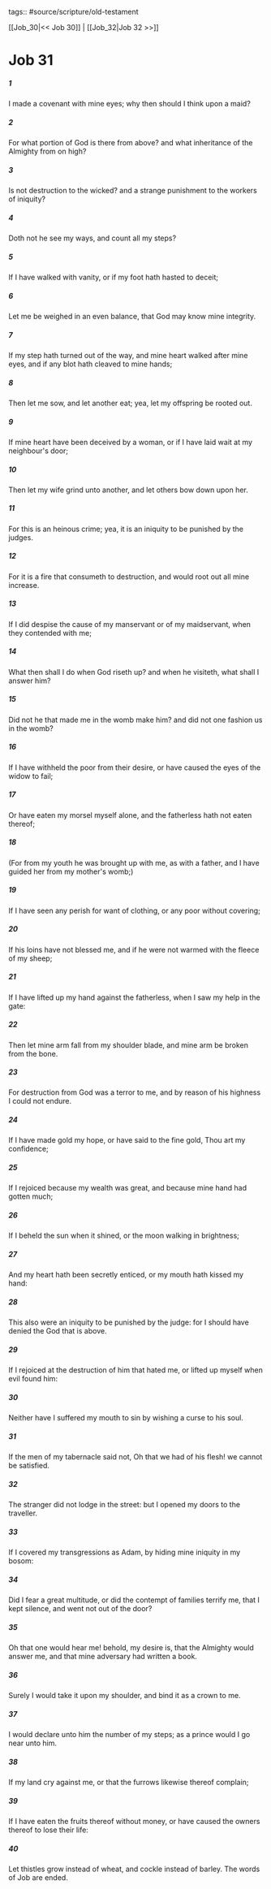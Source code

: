 tags:: #source/scripture/old-testament

[[Job_30|<< Job 30]] | [[Job_32|Job 32 >>]]

# Job 31

##### 1

I made a covenant with mine eyes; why then should I think upon a maid?

##### 2

For what portion of God is there from above? and what inheritance of the Almighty from on high?

##### 3

Is not destruction to the wicked? and a strange punishment to the workers of iniquity?

##### 4

Doth not he see my ways, and count all my steps?

##### 5

If I have walked with vanity, or if my foot hath hasted to deceit;

##### 6

Let me be weighed in an even balance, that God may know mine integrity.

##### 7

If my step hath turned out of the way, and mine heart walked after mine eyes, and if any blot hath cleaved to mine hands;

##### 8

Then let me sow, and let another eat; yea, let my offspring be rooted out.

##### 9

If mine heart have been deceived by a woman, or if I have laid wait at my neighbour's door;

##### 10

Then let my wife grind unto another, and let others bow down upon her.

##### 11

For this is an heinous crime; yea, it is an iniquity to be punished by the judges.

##### 12

For it is a fire that consumeth to destruction, and would root out all mine increase.

##### 13

If I did despise the cause of my manservant or of my maidservant, when they contended with me;

##### 14

What then shall I do when God riseth up? and when he visiteth, what shall I answer him?

##### 15

Did not he that made me in the womb make him? and did not one fashion us in the womb?

##### 16

If I have withheld the poor from their desire, or have caused the eyes of the widow to fail;

##### 17

Or have eaten my morsel myself alone, and the fatherless hath not eaten thereof;

##### 18

(For from my youth he was brought up with me, as with a father, and I have guided her from my mother's womb;)

##### 19

If I have seen any perish for want of clothing, or any poor without covering;

##### 20

If his loins have not blessed me, and if he were not warmed with the fleece of my sheep;

##### 21

If I have lifted up my hand against the fatherless, when I saw my help in the gate:

##### 22

Then let mine arm fall from my shoulder blade, and mine arm be broken from the bone.

##### 23

For destruction from God was a terror to me, and by reason of his highness I could not endure.

##### 24

If I have made gold my hope, or have said to the fine gold, Thou art my confidence;

##### 25

If I rejoiced because my wealth was great, and because mine hand had gotten much;

##### 26

If I beheld the sun when it shined, or the moon walking in brightness;

##### 27

And my heart hath been secretly enticed, or my mouth hath kissed my hand:

##### 28

This also were an iniquity to be punished by the judge: for I should have denied the God that is above.

##### 29

If I rejoiced at the destruction of him that hated me, or lifted up myself when evil found him:

##### 30

Neither have I suffered my mouth to sin by wishing a curse to his soul.

##### 31

If the men of my tabernacle said not, Oh that we had of his flesh! we cannot be satisfied.

##### 32

The stranger did not lodge in the street: but I opened my doors to the traveller.

##### 33

If I covered my transgressions as Adam, by hiding mine iniquity in my bosom:

##### 34

Did I fear a great multitude, or did the contempt of families terrify me, that I kept silence, and went not out of the door?

##### 35

Oh that one would hear me! behold, my desire is, that the Almighty would answer me, and that mine adversary had written a book.

##### 36

Surely I would take it upon my shoulder, and bind it as a crown to me.

##### 37

I would declare unto him the number of my steps; as a prince would I go near unto him.

##### 38

If my land cry against me, or that the furrows likewise thereof complain;

##### 39

If I have eaten the fruits thereof without money, or have caused the owners thereof to lose their life:

##### 40

Let thistles grow instead of wheat, and cockle instead of barley. The words of Job are ended.
